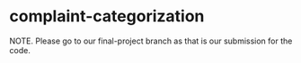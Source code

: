 # complaint-categorization

NOTE. Please go to our final-project branch as that is our submission for the code. 
